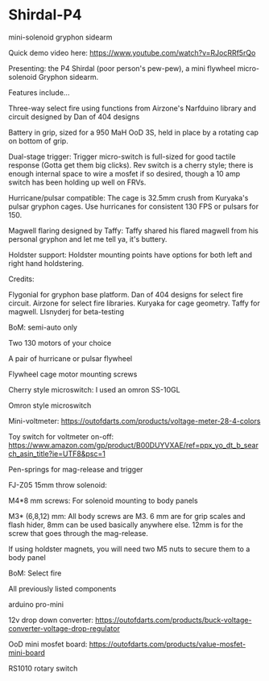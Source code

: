 # Shirdal-P4
mini-solenoid gryphon sidearm

Quick demo video here: https://www.youtube.com/watch?v=RJocRRf5rQo


Presenting: the P4 Shirdal (poor person's pew-pew), a mini flywheel micro-solenoid Gryphon sidearm. 

Features include...

Three-way select fire using functions from Airzone's Narfduino library and circuit designed by Dan of 404 designs

Battery in grip, sized for a 950 MaH OoD 3S, held in place by a rotating cap on bottom of grip.

Dual-stage trigger: Trigger micro-switch is full-sized for good tactile response (Gotta get them big clicks). 
Rev switch is a cherry style; there is enough internal space to wire a mosfet if so desired, though a 10 amp switch has been holding up well on FRVs.

Hurricane/pulsar compatible: The cage is 32.5mm crush from Kuryaka's pulsar gryphon cages. Use hurricanes for consistent 130 FPS or pulsars for 150.

Magwell flaring designed by Taffy: Taffy shared his flared magwell from his personal gryphon and let me tell ya, it's buttery.

Holdster support: Holdster mounting points have options for both left and right hand holdstering.


Credits:

Flygonial for gryphon base platform. Dan of 404 designs for select fire circuit. Airzone for select fire libraries. Kuryaka for cage geometry. Taffy for magwell. Llsnyderj for beta-testing



BoM: semi-auto only

Two 130 motors of your choice

A pair of hurricane or pulsar flywheel

Flywheel cage motor mounting screws

Cherry style microswitch: I used an omron SS-10GL

Omron style microswitch

Mini-voltmeter: https://outofdarts.com/products/voltage-meter-28-4-colors

Toy switch for voltmeter on-off: https://www.amazon.com/gp/product/B00DUYVXAE/ref=ppx_yo_dt_b_search_asin_title?ie=UTF8&psc=1

Pen-springs for mag-release and trigger

FJ-Z05 15mm throw solenoid: 

M4*8 mm screws: For solenoid mounting to body panels

M3* (6,8,12) mm: All body screws are M3. 6 mm are for grip scales and flash hider, 8mm can be used basically anywhere else. 12mm is for the screw that goes through the mag-release.

If using holdster magnets, you will need two M5 nuts to secure them to a body panel


BoM: Select fire

All previously listed components

arduino pro-mini

12v drop down converter: https://outofdarts.com/products/buck-voltage-converter-voltage-drop-regulator

OoD mini mosfet board: https://outofdarts.com/products/value-mosfet-mini-board

RS1010 rotary switch
